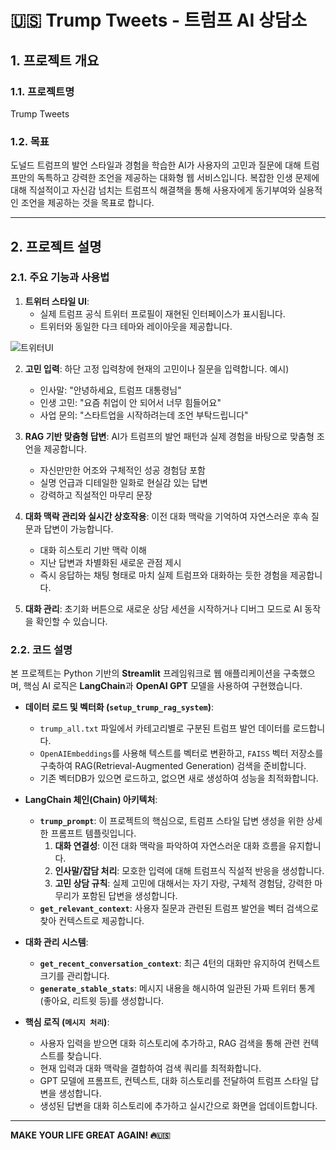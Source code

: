 # 🇺🇸 Trump Tweets - 트럼프 AI 상담소

## 1. 프로젝트 개요

### 1.1. 프로젝트명
Trump Tweets

### 1.2. 목표
도널드 트럼프의 발언 스타일과 경험을 학습한 AI가 사용자의 고민과 질문에 대해 트럼프만의 독특하고 강력한 조언을 제공하는 대화형 웹 서비스입니다. 복잡한 인생 문제에 대해 직설적이고 자신감 넘치는 트럼프식 해결책을 통해 사용자에게 동기부여와 실용적인 조언을 제공하는 것을 목표로 합니다.

---

## 2. 프로젝트 설명

### 2.1. 주요 기능과 사용법
1. **트위터 스타일 UI**:
   - 실제 트럼프 공식 트위터 프로필이 재현된 인터페이스가 표시됩니다.
   - 트위터와 동일한 다크 테마와 레이아웃을 제공합니다.
  
![트위터UI](https://raw.githubusercontent.com/dakoyak/Trump-Tweet/blob/3ad79d13c1600a03fe965337b94043a17214fa91/image%20copy.png)

2. **고민 입력**: 하단 고정 입력창에 현재의 고민이나 질문을 입력합니다.
   예시)
   - 인사말: "안녕하세요, 트럼프 대통령님"
   - 인생 고민: "요즘 취업이 안 되어서 너무 힘들어요"
   - 사업 문의: "스타트업을 시작하려는데 조언 부탁드립니다"

4. **RAG 기반 맞춤형 답변**: AI가 트럼프의 발언 패턴과 실제 경험을 바탕으로 맞춤형 조언을 제공합니다.
   - 자신만만한 어조와 구체적인 성공 경험담 포함
   - 실명 언급과 디테일한 일화로 현실감 있는 답변
   - 강력하고 직설적인 마무리 문장

5. **대화 맥락 관리와 실시간 상호작용**: 이전 대화 맥락을 기억하여 자연스러운 후속 질문과 답변이 가능합니다.
   - 대화 히스토리 기반 맥락 이해
   - 지난 답변과 차별화된 새로운 관점 제시
   - 즉시 응답하는 채팅 형태로 마치 실제 트럼프와 대화하는 듯한 경험을 제공합니다.

6. **대화 관리**: 초기화 버튼으로 새로운 상담 세션을 시작하거나 디버그 모드로 AI 동작을 확인할 수 있습니다.

### 2.2. 코드 설명

본 프로젝트는 Python 기반의 **Streamlit** 프레임워크로 웹 애플리케이션을 구축했으며, 핵심 AI 로직은 **LangChain**과 **OpenAI GPT** 모델을 사용하여 구현했습니다.

- **데이터 로드 및 벡터화 (`setup_trump_rag_system`)**:
  - `trump_all.txt` 파일에서 카테고리별로 구분된 트럼프 발언 데이터를 로드합니다.
  - `OpenAIEmbeddings`를 사용해 텍스트를 벡터로 변환하고, `FAISS` 벡터 저장소를 구축하여 RAG(Retrieval-Augmented Generation) 검색을 준비합니다.
  - 기존 벡터DB가 있으면 로드하고, 없으면 새로 생성하여 성능을 최적화합니다.

- **LangChain 체인(Chain) 아키텍처**:
  - **`trump_prompt`**: 이 프로젝트의 핵심으로, 트럼프 스타일 답변 생성을 위한 상세한 프롬프트 템플릿입니다.
    1. **대화 연결성**: 이전 대화 맥락을 파악하여 자연스러운 대화 흐름을 유지합니다.
    2. **인사말/잡담 처리**: 모호한 입력에 대해 트럼프식 직설적 반응을 생성합니다.
    3. **고민 상담 규칙**: 실제 고민에 대해서는 자기 자랑, 구체적 경험담, 강력한 마무리가 포함된 답변을 생성합니다.
  - **`get_relevant_context`**: 사용자 질문과 관련된 트럼프 발언을 벡터 검색으로 찾아 컨텍스트로 제공합니다.

- **대화 관리 시스템**:
  - **`get_recent_conversation_context`**: 최근 4턴의 대화만 유지하여 컨텍스트 크기를 관리합니다.
  - **`generate_stable_stats`**: 메시지 내용을 해시하여 일관된 가짜 트위터 통계(좋아요, 리트윗 등)를 생성합니다.

- **핵심 로직 (`메시지 처리`)**:
  - 사용자 입력을 받으면 대화 히스토리에 추가하고, RAG 검색을 통해 관련 컨텍스트를 찾습니다.
  - 현재 입력과 대화 맥락을 결합하여 검색 쿼리를 최적화합니다.
  - GPT 모델에 프롬프트, 컨텍스트, 대화 히스토리를 전달하여 트럼프 스타일 답변을 생성합니다.
  - 생성된 답변을 대화 히스토리에 추가하고 실시간으로 화면을 업데이트합니다.

---

**MAKE YOUR LIFE GREAT AGAIN! 🔥🇺🇸**
